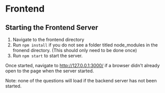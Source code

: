 <h1>Frontend</h1>

<h2>Starting the Frontend Server</h2>

1) Navigate to the frontend directory 
2) Run `npm install` if you do not see a folder titled node_modules in the fronend directory. (This should only need to be done once)
3) Run `npm start` to start the server.

Once started, navigate to http://127.0.0.1:3000/ if a browser didn't already open to the page when the server started.

Note: none of the questions will load if the backend server has not been started. 
